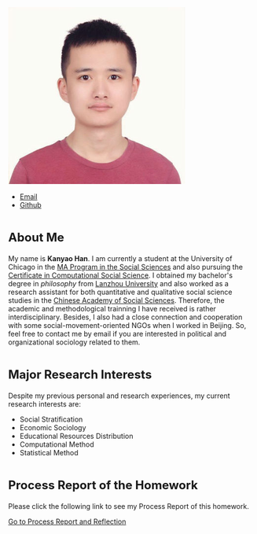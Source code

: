 

![](https://github.com/khan1792/Kanyao-File/blob/master/photo13.jpg)

- [Email](khan17@uchicago.edu)
- [Github](https://github.com/khan1792)



# <font size=5>About Me</font>

My name is **Kanyao Han**. I am currently a student at the University of Chicago in the [MA Program in the Social Sciences](https://mapss.uchicago.edu/) and also pursuing the [Certificate in Computational Social Science](https://macss.uchicago.edu/content/certificate-current-students). I obtained my bachelor's degree in *philosophy* from [Lanzhou University](http://en.lzu.edu.cn/) and also worked as a research assistant for both quantitative and qualitative social science studies in the [Chinese Academy of Social Sciences](http://casseng.cssn.cn/about/about_cass). Therefore, the academic and methodological trainning I have received is rather interdisciplinary. Besides, I also had a close connection and cooperation with some social-movement-oriented NGOs when I worked in Beijing. So, feel free to contact me by email if you are interested in political and organizational sociology related to them.


# <font size=5>Major Research Interests</font>
Despite my previous personal and research experiences, my current research interests are:
- Social Stratification
- Economic Sociology
- Educational Resources Distribution
- Computational Method
- Statistical Method


# <font size=5>Process Report of the Homework</font>

Please click the following link to see my Process Report of this homework.

[Go to Process Report and Reflection](https://github.com/khan1792/hw01/blob/master/Process%20Report.md)